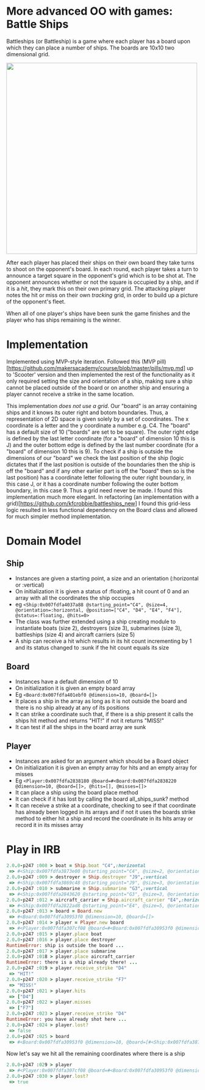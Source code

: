 # More advanced OO with games: Battle Ships


Battleships (or Battleship) is a game where each player has a board upon which they can place a number of ships. The boards are 10x10 two dimensional grid.

<img src="https://github.com/makersacademy/course/blob/master/images/battleships.jpg" width="500px" height="500px">

After each player has placed their ships on their own board they take turns to shoot on the opponent's board. In each round, each player takes a turn to announce a target square in the opponent's grid which is to be shot at. The opponent announces whether or not the square is occupied by a ship, and if it is a _hit_, they mark this on their own primary grid. The attacking player notes the hit or miss on their own _tracking_ grid, in order to build up a picture of the opponent's fleet.

When all of one player's ships have been sunk the game finishes and the player who has ships remaining is the winner.

Implementation
==============

Implemented using MVP-style iteration. Followed this (MVP pill)[https://github.com/makersacademy/course/blob/master/pills/mvp.md] up to 'Scooter' version and then implemented the rest of the functionality as it only required setting the size and orientation of a ship, making sure a ship cannot be placed outside of the board or on another ship and ensuring a player cannot receive a strike in the same location.

This implementation *does not use a grid*. Our "board" is an array containing ships and it knows its outer right and botom boundaries. Thus, a representation of 2D space is given solely by a set of coordinates. The x coordinate is a letter and the y coordinate a number e.g. C4. The "board" has a default size of 10 ("boards" are set to be square). The outer right edge is defined by the last letter coordinate (for a "board" of dimension 10 this is J) and the outer bottom edge is defined by the last number coordinate (for a "board" of dimension 10 this is 9). To check if a ship is outside the dimensions of our "board" we check the last position of the ship (logic dictates that if the last position is outside of the boundaries then the ship is off the "board" and if any other earlier part is off the "board" then so is the last position) has a coordinate letter following the outer right boundary, in this case J, or it has a coordinate number following the outer bottom boundary, in this case 9. Thus a grid need never be made. I found this implementation much more elegant. In refactoring (an implementation with a grid)[https://github.com/kfcrobbie/battleships_new] I found this grid-less logic resulted in less functional dependency on the Board class and allowed for much simpler method implementation.

Domain Model
============

Ship
----

* Instances are given a starting point, a size and an orientation (:horizontal or :vertical)
* On initialization it is given a status of :floating, a hit count of 0 and an array with all the coordinates the ship occupies
* eg `<Ship:0x007fdfa4037a88 @starting_point="C4", @size=4, @orientation=:horizontal, @position=["C4", "D4", "E4", "F4"], @status=:floating, @hits=0> `
* The class was further extended using a ship creating module to instantiate boats (size 2), destroyers (size 3), submarines (size 3), battleships (size 4) and aircraft carriers (size 5)
* A ship can receive a hit which results in its hit count incrementing by 1 and its status changed to :sunk if the hit count equals its size

Board
-----

* Instances have a default dimension of 10
* On initialization it is given an empty board array
* Eg `<Board:0x007fdfa401ebf0 @dimension=10, @board=[]> `
* It places a ship in the array as long as it is not outside the board and there is no ship already at any of its positions
* It can strike a coordinate such that, if there is a ship present it calls the ships hit method and returns "HIT!" if not it returns "MISS!"
* It can test if all the ships in the board array are sunk

Player
------

* Instances are asked for an argument which should be a Board object
* On initialization it is given an empty array for hits and an empty array for misses
* Eg `<Player:0x007fdfa2838180 @board=#<Board:0x007fdfa2838220 @dimension=10, @board=[]>, @hits=[], @misses=[]>`
* It can place a ship using the board place method
* It can check if it has lost by calling the board all_ships_sunk? method
* It can receive a strike at a coordinate, checking to see if that coordinate has already been logged in its arrays and if not it uses the boards strike method to either hit a ship and record the coordinate in its hits array or record it in its misses array

Play in IRB
===========

```ruby
2.0.0-p247 :008 > boat = Ship.boat "C4",:horizontal
 => #<Ship:0x007fdfa3873e00 @starting_point="C4", @size=2, @orientation=:horizontal, @position=["C4", "D4"], @status=:floating, @hits=0>
2.0.0-p247 :009 > destroyer = Ship.destroyer "J9",:vertical
 => #<Ship:0x007fdfa3869c48 @starting_point="J9", @size=3, @orientation=:vertical, @position=["J9", "J10", "J11"], @status=:floating, @hits=0>
2.0.0-p247 :010 > submarine = Ship.submarine "G3",:vertical
 => #<Ship:0x007fdfa2843620 @starting_point="G3", @size=3, @orientation=:vertical, @position=["G3", "G4", "G5"], @status=:floating, @hits=0>
2.0.0-p247 :012 > aircraft_carrier = Ship.aircraft_carrier "E4",:horizontal
 => #<Ship:0x007fdfa2822ad8 @starting_point="E4", @size=5, @orientation=:horizontal, @position=["E4", "F4", "G4", "H4", "I4"], @status=:floating, @hits=0>
2.0.0-p247 :013 > board = Board.new
 => #<Board:0x007fdfa30953f0 @dimension=10, @board=[]>
2.0.0-p247 :014 > player = Player.new board
 => #<Player:0x007fdfa307cf08 @board=#<Board:0x007fdfa30953f0 @dimension=10, @board=[]>, @hits=[], @misses=[]>
2.0.0-p247 :015 > player.place boat
2.0.0-p247 :016 > player.place destroyer
RuntimeError: ship is outside the board ...
2.0.0-p247 :017 > player.place submarine
2.0.0-p247 :018 > player.place aircraft_carrier
RuntimeError: there is a ship already there! ...
2.0.0-p247 :019 > player.receive_strike "D4"
 => "HIT!"
2.0.0-p247 :020 > player.receive_strike "F7"
 => "MISS!"
2.0.0-p247 :021 > player.hits
 => ["D4"]
2.0.0-p247 :022 > player.misses
 => ["F7"]
2.0.0-p247 :023 > player.receive_strike "D4"
RuntimeError: you have already shot here ...
2.0.0-p247 :024 > player.lost?
 => false
2.0.0-p247 :025 > board
 => #<Board:0x007fdfa30953f0 @dimension=10, @board=[#<Ship:0x007fdfa3873e00 @starting_point="C4", @size=2, @orientation=:horizontal, @position=["C4", "D4"], @status=:floating, @hits=1>, #<Ship:0x007fdfa2843620 @starting_point="G3", @size=3, @orientation=:vertical, @position=["G3", "G4", "G5"], @status=:floating, @hits=0>]>
```
Now let's say we hit all the remaining coordinates where there is a ship

```ruby
2.0.0-p247 :029 > player
 => #<Player:0x007fdfa307cf08 @board=#<Board:0x007fdfa30953f0 @dimension=10, @board=[#<Ship:0x007fdfa3873e00 @starting_point="C4", @size=2, @orientation=:horizontal, @position=["C4", "D4"], @status=:sunk, @hits=2>, #<Ship:0x007fdfa2843620 @starting_point="G3", @size=3, @orientation=:vertical, @position=["G3", "G4", "G5"], @status=:sunk, @hits=3>]>, @hits=["D4", "C4", "G3", "G4", "G5"], @misses=["F7"]>
2.0.0-p247 :030 > player.lost?
 => true
```
